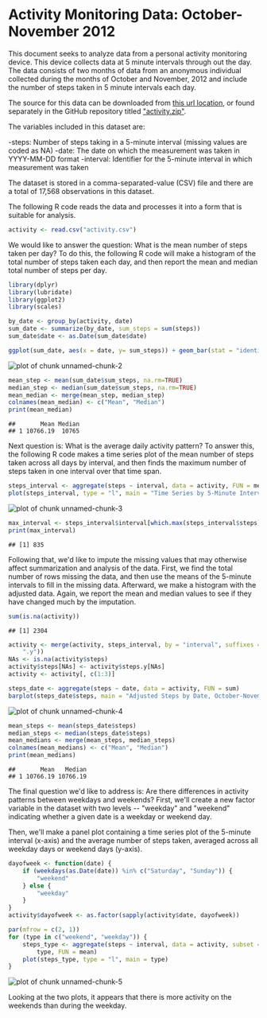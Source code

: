 Activity Monitoring Data: October-November 2012
===============================================

This document seeks to analyze data from a personal activity monitoring device. This device collects data at 5 minute intervals through out the day. The data consists of two months of data from an anonymous individual collected during the months of October and November, 2012 and include the number of steps taken in 5 minute intervals each day.

The source for this data can be downloaded from [this url location](https://d396qusza40orc.cloudfront.net/repdata%2Fdata%2Factivity.zip), or found separately in the GitHub repository titled ["activity.zip"](https://github.com/00Christina/RepData_PeerAssessment1/blob/master/activity.zip).

The variables included in this dataset are:

-steps: Number of steps taking in a 5-minute interval (missing values are coded as NA)
-date: The date on which the measurement was taken in YYYY-MM-DD format
-interval: Identifier for the 5-minute interval in which measurement was taken

The dataset is stored in a comma-separated-value (CSV) file and there are a total of 17,568 observations in this dataset.

The following R code reads the data and processes it into a form that is suitable for analysis.


```r
activity <- read.csv("activity.csv")
```

We would like to answer the question: What is the mean number of steps taken per day? To do this, the following R code will make a histogram of the total number of steps taken each day, and then report the mean and median total number of steps per day.


```r
library(dplyr)
library(lubridate)
library(ggplot2)
library(scales)

by_date <- group_by(activity, date)
sum_date <- summarize(by_date, sum_steps = sum(steps))
sum_date$date <- as.Date(sum_date$date)

ggplot(sum_date, aes(x = date, y= sum_steps)) + geom_bar(stat = "identity", position= "dodge") + ylab("Step Count") + ggtitle("Steps by Date, October-November 2012") + scale_x_date(breaks = pretty_breaks())
```

![plot of chunk unnamed-chunk-2](figure/unnamed-chunk-2-1.png) 

```r
mean_step <- mean(sum_date$sum_steps, na.rm=TRUE)
median_step <- median(sum_date$sum_steps, na.rm=TRUE)
mean_median <- merge(mean_step, median_step)
colnames(mean_median) <- c("Mean", "Median")
print(mean_median)
```

```
##       Mean Median
## 1 10766.19  10765
```
Next question is: What is the average daily activity pattern? To answer this, the following R code makes a time series plot of the mean number of steps taken across all days by interval, and then finds the maximum number of steps taken in one interval over that time span.


```r
steps_interval <- aggregate(steps ~ interval, data = activity, FUN = mean)
plot(steps_interval, type = "l", main = "Time Series by 5-Minute Interval")
```

![plot of chunk unnamed-chunk-3](figure/unnamed-chunk-3-1.png) 

```r
max_interval <- steps_interval$interval[which.max(steps_interval$steps)]
print(max_interval)
```

```
## [1] 835
```

Following that, we'd like to impute the missing values that may otherwise affect summarization and analysis of the data. First, we find the total number of rows missing the data, and then use the means of the 5-minute intervals to fill in the missing data. Afterward, we make a histogram with the adjusted data. Again, we report the mean and median values to see if they have changed much by the imputation.


```r
sum(is.na(activity))
```

```
## [1] 2304
```

```r
activity <- merge(activity, steps_interval, by = "interval", suffixes = c("", 
    ".y"))
NAs <- is.na(activity$steps)
activity$steps[NAs] <- activity$steps.y[NAs]
activity <- activity[, c(1:3)]

steps_date <- aggregate(steps ~ date, data = activity, FUN = sum)
barplot(steps_date$steps, main = "Adjusted Steps by Date, October-November 2012", names.arg = steps_date$date, xlab = "date", ylab = "steps")
```

![plot of chunk unnamed-chunk-4](figure/unnamed-chunk-4-1.png) 

```r
mean_steps <- mean(steps_date$steps)
median_steps <- median(steps_date$steps)
mean_medians <- merge(mean_steps, median_steps)
colnames(mean_medians) <- c("Mean", "Median")
print(mean_medians)
```

```
##       Mean   Median
## 1 10766.19 10766.19
```

The final question we'd like to address is: Are there differences in activity patterns between weekdays and weekends? First, we'll create a new factor variable in the dataset with two levels -- "weekday" and "weekend" indicating whether a given date is a weekday or weekend day.

Then, we'll make a panel plot containing a time series plot of the 5-minute interval (x-axis) and the average number of steps taken, averaged across all weekday days or weekend days (y-axis).


```r
dayofweek <- function(date) {
    if (weekdays(as.Date(date)) %in% c("Saturday", "Sunday")) {
        "weekend"
    } else {
        "weekday"
    }
}
activity$dayofweek <- as.factor(sapply(activity$date, dayofweek))

par(mfrow = c(2, 1))
for (type in c("weekend", "weekday")) {
    steps_type <- aggregate(steps ~ interval, data = activity, subset = activity$dayofweek == 
        type, FUN = mean)
    plot(steps_type, type = "l", main = type)
}
```

![plot of chunk unnamed-chunk-5](figure/unnamed-chunk-5-1.png) 

Looking at the two plots, it appears that there is more activity on the weekends than during the weekday.
